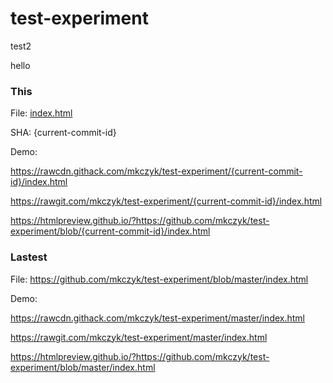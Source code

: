 # test-experiment

test2

hello

### This

File: [index.html](index.html)

SHA: {current-commit-id}

Demo:

https://rawcdn.githack.com/mkczyk/test-experiment/{current-commit-id}/index.html

https://rawgit.com/mkczyk/test-experiment/{current-commit-id}/index.html

https://htmlpreview.github.io/?https://github.com/mkczyk/test-experiment/blob/{current-commit-id}/index.html


### Lastest

File: https://github.com/mkczyk/test-experiment/blob/master/index.html

Demo:

https://rawcdn.githack.com/mkczyk/test-experiment/master/index.html

https://rawgit.com/mkczyk/test-experiment/master/index.html

https://htmlpreview.github.io/?https://github.com/mkczyk/test-experiment/blob/master/index.html

